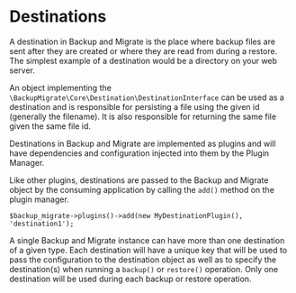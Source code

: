 # Destinations

A destination in Backup and Migrate is the place where backup files are sent after they are created or where they are read from during a restore. The simplest example of a destination would be a directory on your web server.

An object implementing the `\BackupMigrate\Core\Destination\DestinationInterface` can be used as a destination and is responsible for persisting a file using the given id (generally the filename). It is also responsible for returning the same file given the same file id.

Destinations in Backup and Migrate are implemented as plugins and will have dependencies and configuration injected into them by the Plugin Manager.

Like other plugins, destinations are passed to the Backup and Migrate object by the consuming application by calling the `add()` method on the plugin manager.

	$backup_migrate->plugins()->add(new MyDestinationPlugin(), 'destination1');

A single Backup and Migrate instance can have more than one destination of a given type. Each destination will have a unique key that will be used to pass the configuration to the destination object as well as to specify the destination(s) when running a `backup()` or `restore()` operation. Only one destination will be used during each backup or restore operation.
